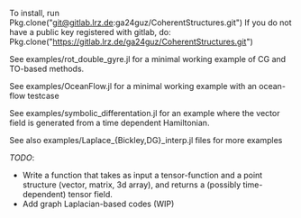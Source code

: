 To install, run Pkg.clone("git@gitlab.lrz.de:ga24guz/CoherentStructures.git")
If you do not have a public key registered with gitlab, do:
  Pkg.clone("https://gitlab.lrz.de/ga24guz/CoherentStructures.git")

See examples/rot\_double\_gyre.jl for a minimal working example of CG and TO-based methods.

See examples/OceanFlow.jl for a minimal working example with an ocean-flow testcase

See examples/symbolic_differentation.jl for an example where the vector field is generated from a time dependent Hamiltonian.

See also examples/Laplace\_\{Bickley,DG\}\_interp.jl files for more examples

*TODO*:
   * Write a function that takes as input a tensor-function and a point structure (vector, matrix, 3d array),
and returns a (possibly time-dependent) tensor field.
   * Add graph Laplacian-based codes (WIP)